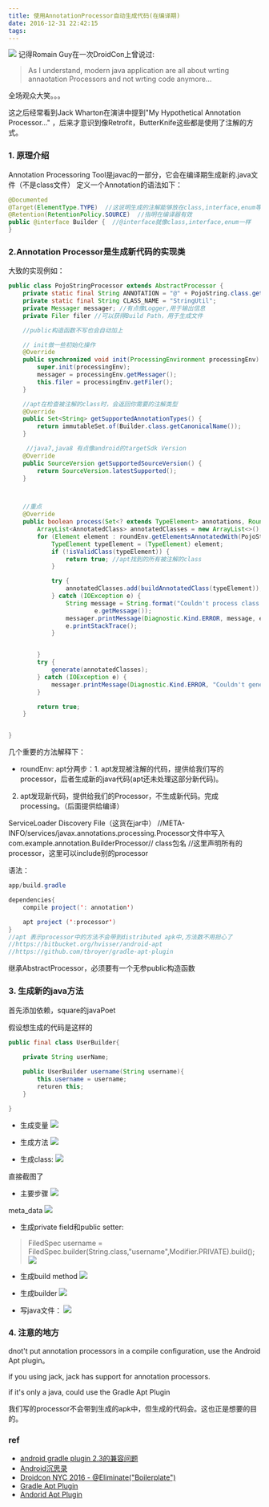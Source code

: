 ```yaml
---
title: 使用AnnotationProcessor自动生成代码(在编译期)
date: 2016-12-31 22:42:15
tags:
---
```



![](http://odzl05jxx.bkt.clouddn.com/apt_01.JPG)
记得Romain Guy在一次DroidCon上曾说过:

> As I understand, modern java application are all about wrting annaotation Processors and not wrting code anymore...

全场观众大笑。。。

这之后经常看到Jack Wharton在演讲中提到"My Hypothetical Annotation Processor..." ，后来才意识到像Retrofit，ButterKnife这些都是使用了注解的方式。
 <!--more-->



### 1. 原理介绍
Annotation Processoring Tool是javac的一部分，它会在编译期生成新的.java文件（不是class文件）
定义一个Annotation的语法如下：
```java
@Documented
@Target(ElementType.TYPE)  //这说明生成的注解能够放在class,interface,enum等类型上。不能放在method上
@Retention(RetentionPolicy.SOURCE)  //指明在编译器有效
public @interface Builder {  //@interface就像class,interface,enum一样
}
```

### 2.Annotation Processor是生成新代码的实现类
大致的实现例如：
```java
public class PojoStringProcessor extends AbstractProcessor {
    private static final String ANNOTATION = "@" + PojoString.class.getSimpleName();
    private static final String CLASS_NAME = "StringUtil";
    private Messager messager; //有点像Logger,用于输出信息
    private Filer filer //可以获得Build Path，用于生成文件

    //public构造函数不写也会自动加上

    // init做一些初始化操作
    @Override
    public synchronized void init(ProcessingEnvironment processingEnv) {
        super.init(processingEnv);
        messager = processingEnv.getMessager();
        this.filer = processingEnv.getFiler();
    }

    //apt在检查被注解的class时，会返回你需要的注解类型
    @Override
    public Set<String> getSupportedAnnotationTypes() {
        return immutableSet.of(Builder.class.getCanonicalName());
    }

	 //java7,java8 有点像android的targetSdk Version
    @Override
    public SourceVersion getSupportedSourceVersion() {
        return SourceVersion.latestSupported();
    }



    //重点
    @Override
    public boolean process(Set<? extends TypeElement> annotations, RoundEnvironment roundEnv) {
        ArrayList<AnnotatedClass> annotatedClasses = new ArrayList<>();
        for (Element element : roundEnv.getElementsAnnotatedWith(PojoString.class)) {
            TypeElement typeElement = (TypeElement) element;
            if (!isValidClass(typeElement)) {
                return true; //apt找到的所有被注解的class
            }

            try {
                annotatedClasses.add(buildAnnotatedClass(typeElement));
            } catch (IOException e) {
                String message = String.format("Couldn't process class %s: %s", typeElement,
                        e.getMessage());
                messager.printMessage(Diagnostic.Kind.ERROR, message, element);
                e.printStackTrace();
            }


        }
        try {
            generate(annotatedClasses);
        } catch (IOException e) {
            messager.printMessage(Diagnostic.Kind.ERROR, "Couldn't generate class");
        }

        return true;
    }


}

```
几个重要的方法解释下：
- roundEnv: apt分两步：1. apt发现被注解的代码，提供给我们写的processor，后者生成新的java代码(apt还未处理这部分新代码)。
2. apt发现新代码，提供给我们的Processor，不生成新代码。完成processing。（后面提供给编译）


ServiceLoader Discovery File（这货在jar中）
//META-INFO/services/javax.annotations.processing.Processor文件中写入
com.example.annotation.BuilderProcessor// class包名
//这里声明所有的processor，这里可以include别的processor

语法：
```java
app/build.gradle

dependencies{
	compile project(': annotation')

	apt project (':processor')
}
//apt 表示processor中的方法不会带到distributed apk中,方法数不用担心了
//https://bitbucket.org/hvisser/android-apt
//https://github.com/tbroyer/gradle-apt-plugin
```



继承AbstractProcessor，必须要有一个无参public构造函数


### 3. 生成新的java方法
首先添加依赖，square的javaPoet

假设想生成的代码是这样的
```java
public final class UserBuilder{
	
	private String userName;

	public UserBuilder username(String username){
		this.username = username;
		returen this;
	}

}

```
- 生成变量
![](http://odzl05jxx.bkt.clouddn.com/apt_field.JPG)

- 生成方法
![](http://odzl05jxx.bkt.clouddn.com/apt_methods.JPG)

- 生成class:
![](http://odzl05jxx.bkt.clouddn.com/apt_class.JPG)

直接截图了
- 主要步骤
![](http://odzl05jxx.bkt.clouddn.com/apt_process_steps.JPG)

meta_data
![](http://odzl05jxx.bkt.clouddn.com/apt_process_meta_data.JPG)

- 生成private field和public setter:
> FiledSpec username = FiledSpec.builder(String.class,"username",Modifier.PRIVATE).build();
![](http://odzl05jxx.bkt.clouddn.com/apt_process_fields.JPG)


- 生成build method
![](http://odzl05jxx.bkt.clouddn.com/apt_process_build_method.JPG)

- 生成builder
![](http://odzl05jxx.bkt.clouddn.com/apt_process_create_builder.JPG)

- 写java文件：
![](http://odzl05jxx.bkt.clouddn.com/apt_process_write_java_file.JPG)




### 4. 注意的地方
dnot't put annotation processors in a compile configuration, use the Android Apt plugin。 

if you using jack, jack has support for annotation processors.

if it's only a java, could use the Gradle Apt Plugin

我们写的processor不会带到生成的apk中，但生成的代码会。这也正是想要的目的。


### ref
 - [android gradle plugin 2.3的兼容问题](https://code.google.com/p/android/issues/detail?id=227612)
 - [Android沉思录](http://yeungeek.com/2016/04/27/Android%E5%85%AC%E5%85%B1%E6%8A%80%E6%9C%AF%E7%82%B9%E4%B9%8B%E4%BA%8C-Annotation-Processing-Tool)
 - [Droidcon NYC 2016 - @Eliminate("Boilerplate")](https://www.youtube.com/watch?v=NBkl_SIHUr8)
 - [Gradle Apt Plugin](https://github.com/tbroyer/gradle-apt-plugin)
 - [Andorid Apt Plugin](https://bitbucket.org/hvisser/android-apt)